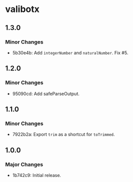 # valibotx

## 1.3.0

### Minor Changes

- 5b30e4b: Add `integerNumber` and `naturalNumber`. Fix #5.

## 1.2.0

### Minor Changes

- 95090cd: Add safeParseOutput.

## 1.1.0

### Minor Changes

- 7922b2a: Export `trim` as a shortcut for `toTrimmed`.

## 1.0.0

### Major Changes

- 1b742c9: Initial release.
